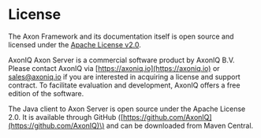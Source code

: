 # License

The Axon Framework and its documentation itself is open source and licensed under the [Apache License v2.0](http://www.apache.org/licenses/LICENSE-2.0).

AxonIQ Axon Server is a commercial software product by AxonIQ B.V. Please contact AxonIQ via [https://axoniq.io](https://axoniq.io) or [sales@axoniq.io](mailto:sales@axoniq.io) if you are interested in acquiring a license and support contract. To facilitate evaluation and development, AxonIQ offers a free edition of the software.

The Java client to Axon Server is open source under the Apache License 2.0. It is available through GitHub \([https://github.com/AxonIQ](https://github.com/AxonIQ)\) and can be downloaded from Maven Central.

